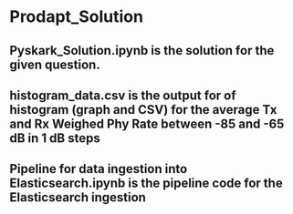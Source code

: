 # Prodapt_Solution

## Pyskark_Solution.ipynb is the solution for the given question.

## histogram_data.csv is the output for of histogram (graph and CSV) for the average Tx and Rx Weighed Phy Rate between -85 and -65 dB in 1 dB steps

## Pipeline for data ingestion into Elasticsearch.ipynb is the pipeline code for the Elasticsearch ingestion
